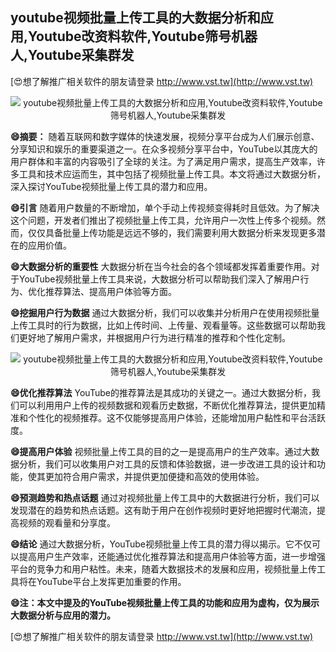 ## **youtube视频批量上传工具的大数据分析和应用,Youtube改资料软件,Youtube筛号机器人,Youtube采集群发**

[😍想了解推广相关软件的朋友请登录 http://www.vst.tw](http://www.vst.tw)

 <center><img src="https://vst.tw/MP4/tuiguang/png/3.png" alt="youtube视频批量上传工具的大数据分析和应用,Youtube改资料软件,Youtube筛号机器人,Youtube采集群发"></center>

**😄摘要：**
随着互联网和数字媒体的快速发展，视频分享平台成为人们展示创意、分享知识和娱乐的重要渠道之一。在众多视频分享平台中，YouTube以其庞大的用户群体和丰富的内容吸引了全球的关注。为了满足用户需求，提高生产效率，许多工具和技术应运而生，其中包括了视频批量上传工具。本文将通过大数据分析，深入探讨YouTube视频批量上传工具的潜力和应用。

**😄引言**
随着用户数量的不断增加，单个手动上传视频变得耗时且低效。为了解决这个问题，开发者们推出了视频批量上传工具，允许用户一次性上传多个视频。然而，仅仅具备批量上传功能是远远不够的，我们需要利用大数据分析来发现更多潜在的应用价值。

**😄大数据分析的重要性**
大数据分析在当今社会的各个领域都发挥着重要作用。对于YouTube视频批量上传工具来说，大数据分析可以帮助我们深入了解用户行为、优化推荐算法、提高用户体验等方面。

**😄挖掘用户行为数据**
通过大数据分析，我们可以收集并分析用户在使用视频批量上传工具时的行为数据，比如上传时间、上传量、观看量等。这些数据可以帮助我们更好地了解用户需求，并根据用户行为进行精准的推荐和个性化定制。

 <center><img src="https://vst.tw/MP4/tuiguang/png/6.png" alt="youtube视频批量上传工具的大数据分析和应用,Youtube改资料软件,Youtube筛号机器人,Youtube采集群发"></center>

**😄优化推荐算法**
YouTube的推荐算法是其成功的关键之一。通过大数据分析，我们可以利用用户上传的视频数据和观看历史数据，不断优化推荐算法，提供更加精准和个性化的视频推荐。这不仅能够提高用户体验，还能增加用户黏性和平台活跃度。

**😄提高用户体验**
视频批量上传工具的目的之一是提高用户的生产效率。通过大数据分析，我们可以收集用户对工具的反馈和体验数据，进一步改进工具的设计和功能，使其更加符合用户需求，并提供更加便捷和高效的使用体验。

**😄预测趋势和热点话题**
通过对视频批量上传工具中的大数据进行分析，我们可以发现潜在的趋势和热点话题。这有助于用户在创作视频时更好地把握时代潮流，提高视频的观看量和分享度。

**😄结论**
通过大数据分析，YouTube视频批量上传工具的潜力得以揭示。它不仅可以提高用户生产效率，还能通过优化推荐算法和提高用户体验等方面，进一步增强平台的竞争力和用户粘性。未来，随着大数据技术的发展和应用，视频批量上传工具将在YouTube平台上发挥更加重要的作用。

**😄注：本文中提及的YouTube视频批量上传工具的功能和应用为虚构，仅为展示大数据分析与应用的潜力。**

[😍想了解推广相关软件的朋友请登录 http://www.vst.tw](http://www.vst.tw)



